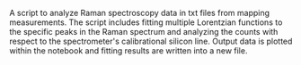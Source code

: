 A script to analyze Raman spectroscopy data in txt files from mapping measurements. The script includes fitting multiple Lorentzian functions to the specific peaks in the Raman spectrum and analyzing the counts with respect to the spectrometer's calibrational silicon line. Output data is plotted within the notebook and fitting results are written into a new file. 

